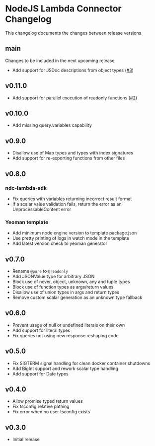 # NodeJS Lambda Connector Changelog
This changelog documents the changes between release versions.

## main
Changes to be included in the next upcoming release

- Add support for JSDoc descriptions from object types ([#3](https://github.com/hasura/ndc-nodejs-lambda/pull/3))

## v0.11.0
- Add support for parallel execution of readonly functions ([#2](https://github.com/hasura/ndc-nodejs-lambda/pull/2))

## v0.10.0
- Add missing query.variables capability

## v0.9.0
- Disallow use of Map types and types with index signatures
- Add support for re-exporting functions from other files

## v0.8.0
### ndc-lambda-sdk
- Fix queries with variables returning incorrect result format
- If a scalar value validation fails, return the error as an UnprocessableContent error

### Yeoman template
- Add minimum node engine version to template package.json
- Use pretty printing of logs in watch mode in the template
- Add latest version check to yeoman generator

## v0.7.0
- Rename `@pure` to `@readonly`
- Add JSONValue type for arbitrary JSON
- Block use of never, object, unknown, any and tuple types
- Block use of function types as args/return values
- Disallow use of union types in args and return types
- Remove custom scalar generation as an unknown type fallback

## v0.6.0
- Prevent usage of null or undefined literals on their own
- Add support for literal types
- Fix queries not using new response reshaping code

## v0.5.0
- Fix SIGTERM signal handling for clean docker container shutdowns
- Add BigInt support and rework scalar type handling
- Add support for Date types

## v0.4.0
- Allow promise typed return values
- Fix tsconfig relative pathing
- Fix error when no user tsconfig exists

## v0.3.0
- Initial release
